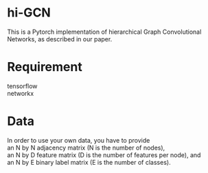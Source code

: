 # hi-GCN
This is a Pytorch implementation of hierarchical Graph Convolutional Networks, as described in our paper.
# Requirement
tensorflow  
networkx
# Data
In order to use your own data, you have to provide  
an N by N adjacency matrix (N is the number of nodes),  
an N by D feature matrix (D is the number of features per node), and  
an N by E binary label matrix (E is the number of classes).  
